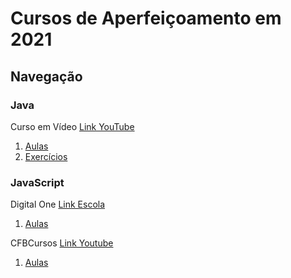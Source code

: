 # Cursos de Aperfeiçoamento em 2021

## Navegação

### Java
Curso em Vídeo
[Link YouTube](https://youtube.com/playlist?list=PLHz_AreHm4dkI2ZdjTwZA4mPMxWTfNSpR)
1. [Aulas](/Java/CursoEmVideo/Aulas)
2. [Exercícios](/Java/CursoEmVideo/Tarefas)

### JavaScript
Digital One
[Link Escola](https://digitalinnovation.one/)
1. [Aulas](/JavaScript/DigitalOne_JavaScript)

CFBCursos
[Link Youtube](https://www.youtube.com/playlist?list=PLx4x_zx8csUj3IbPQ4_X5jis_SkCol3eC)
1. [Aulas](/JavaScript/CFBCursos)
